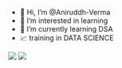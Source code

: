 - 👋 Hi, I’m @Aniruddh-Verma
- 👀 I’m interested in learning
- 🌱 I’m currently learning DSA 
- 📈 training in DATA SCIENCE 

[![](https://visitcount.itsvg.in/api?id=Aniruddh-Verma&label=Profile%20Views&color=12&icon=6&pretty=true)](https://visitcount.itsvg.in)
[![](https://visitcount.itsvg.in/api?id=Aniruddh-Verma&label=Profile%20Views&color=1&icon=1&pretty=true)](https://visitcount.itsvg.in)

